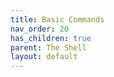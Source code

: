 ```yaml
---
title: Basic Commands
nav_order: 20
has_children: true
parent: The Shell
layout: default
---
```

<!-- 
## Prepare Your System for Tutorials

Before jumping into the tutorials, run the following commands to set up your system for working with the provided examples.
Follow these steps:.

1. Download the sample files by right-clicking on this [link](../src/files.zip) and selecting "Copy link address."
2. Open your terminal and use the following commands, replacing `Your_URL` with the actual URL you just copied:

```bash
# Navigate to the home directory
cd home

# Install wget for downloading files and unzip for extracting ZIP archives
apt install wget -y
apt install unzip -y

# Download the ZIP file from the URL you just copied
wget Your_URL

# Unzip the downloaded file
unzip files.zip

# List the files
ls
```

**Note:** If you encounter a "command not found" error when attempting to run a command, it means the required program is not installed. In such cases, you need to install the program first.

For example, we installed a program called 'wget' to download sample files here. You will learn more about package management in this tutorial. -->
